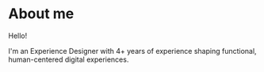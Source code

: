 # About me
Hello!

I'm an Experience Designer with 4+ years of experience shaping functional, human-centered digital experiences. 

<!--
My passion lives at the intersection of technology, design, functionality, and innovation - blending creative problem-solving wiht practical design methods to make digital products more intuitve, accessible, and engaging.
-->
<!-- functionality - emphasize usable, efficien solutions that work as well as they look -->
<!-- innovation - focused on pushing boundaries, solving new problems, driving forward-thinking solutions -->
<!--
✨ Currently, I focus on designing self-guided digital learning experiences, contributing to the development of scalable, learner-focused education experinece. 

✨ In the past, I've worked in the public sector, and I'm deeply interested in how service design, systems thinking, and inclusive design can drive meaningful impact. I'm particularly drawn to sectors like EdTech, FinTech, Healthcare, and other fields where design can directly improve people's everyday lives and drive social good.
-->
<!--
## Education
- Master's in User Experience Design
- Bachelor's in Supply Chain Info & Analytics, Marketing
  - Minor in Management Information Systems
-->
<!--
# Skills
- **UX Research**: User Interviews, Surveys, Usability Testing, Journey Mapping, Card Sorting, Market Research, Diary Studies, A/B Testing, Accessibility Audits, Data Synthesis, Storytelling, Presentation
- **UX Design**: Prototyping, Wireframing, Interaction Design, Interface (UI) Design, Animation, Motion Design, User Flows, Information Artchitecture, Usability Principles, Responsive Design (Mobile and Web), Design Systems & Component Libraries, Low-Fidelity & High-Fidelity Mockups, Storyboarding, Accessible Design, UX Writing
- **Product Design**: Product Strategy & Roadmpas, Agile Methodology, Rapid Prototyping & MVP Development, Market Research & Competitive Analysis, End-to-End Design Process, Feature Prioritization, Product/Business Alignment, Stakeholder Communication, Design for Scalability, Cross-functional Collaboration
- **Learning Experience Design**: Content Curation & Development, Learning Management Systems (LMS), Assessment Design (Quizzes, Surveys, etc.), Interactive Activities, Gamification, Storytelling for Learning, Video & Multimedia Leanring, Custom Visual Illustrations, User Testing of Learning Modules, Learning Analytics
- **Visual Design**: Typography, Color Theory & Composition, Iconography & Illustrations, Branding & Visual Identiy, Layout & Grid Systems, UI Design, Motion Design, Design Systems
- **Content Design**: Content Strategy, UX Writing, User-Centered Content Creation, Content Audits, Content Planning & Roadmapping, Tone of Voice Guidelines, SEO for Content, Information Architecture, Storytelling
- **Project Management**: Agile & Scrum Methodologies, Project Planning & Roadmaps, Stakeholder Management, Risk & Issue Management, Resource Allocation & Scheduling, Time Management, Product/UX Testing & QA Coordination
-->
<!--
# Tools
- Figma/FigJam
- Programming: HTML/CSS, SQL, Python, R, Java, Git
- Others: Learning Management Systems (LMS) - Moodle, E-learning Tools (H5P, etc.) ( Content Management Systems (CMS), SaaS,
- Others: Jira, Trello,
-->
<!--
Research & Analysis: 	User Interviews, Surveys, Usability Testing, Journey Mapping, Mixed Methods, Data Synthesis,
Project Management: 	Roadmapping, Timeline Tracking, Recruitment, Research Ops, Stakeholder Communication,
Design: 	Wireframing, Prototyping, Interaction Design, WCAG Accessibility, Design Systems,
Tools: 		Figma, FigJam, Excel, UserZoom, UserTesting, Google Forms, Optimal Workshop, Miro, HTML/CSS
-->

<!--
With a foundation in HTML/CSS, Python, R, and Java, I bring a working knowledge of development that informs my design decisions. I'm also expanding my technical toolkit with Git/GitHub and other web development tools to better collaborate across disciplines.
-->

<!--
**zhuxzhu/zhuxzhu** is a ✨ _special_ ✨ repository because its `README.md` (this file) appears on your GitHub profile.

Here are some ideas to get you started:

- 🔭 I’m currently working on ...
- 🌱 I’m currently learning ...
- 👯 I’m looking to collaborate on ...
- 🤔 I’m looking for help with ...
- 💬 Ask me about ...
- 📫 How to reach me: ...
- 😄 Pronouns: ...
- ⚡ Fun fact: ...
-->
